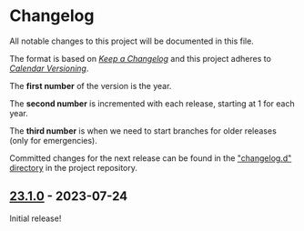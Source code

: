 # Changelog

All notable changes to this project will be documented in this file.

The format is based on [*Keep a
Changelog*](https://keepachangelog.com/en/1.0.0/) and this project
adheres to [*Calendar Versioning*](https://calver.org/).

The **first number** of the version is the year.

The **second number** is incremented with each release, starting at 1
for each year.

The **third number** is when we need to start branches for older
releases (only for emergencies).

Committed changes for the next release can be found in the ["changelog.d"
directory](https://github.com/kpfleming/jinjanator-plugins/tree/main/changelog.d)
in the project repository.

<!--
Do *NOT* add changelog entries here!

This changelog is managed by towncrier and is compiled at release time.

See https://github.com/kpfleming/jinjanator-plugins/blob/main/.github/CONTRIBUTING.md#changelog for details.
-->

<!-- towncrier release notes start -->

## [23.1.0](https://github.com/kpfleming/jinjanator-plugins/tree/23.1.0) - 2023-07-24

Initial release!
